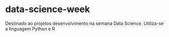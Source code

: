 # data-science-week
Destinado ao projetos desenvolvimento na semana Data Science. Utiliza-se a linguagem Python e R
